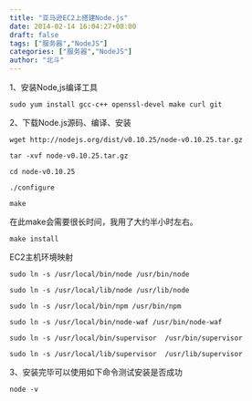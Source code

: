 ```yaml
---
title: "亚马逊EC2上搭建Node.js"
date: 2014-02-14 16:04:27+08:00
draft: false
tags: ["服务器","NodeJS"]
categories: ["服务器","NodeJS"]
author: "北斗"
---
```


1、安装Node,js编译工具

```
sudo yum install gcc-c++ openssl-devel make curl git
 ```
2、下载Node.js源码、编译、安装

```
wget http://nodejs.org/dist/v0.10.25/node-v0.10.25.tar.gz

tar -xvf node-v0.10.25.tar.gz

cd node-v0.10.25

./configure

make
```

在此make会需要很长时间，我用了大约半小时左右。

```
make install
```
EC2主机环境映射
```
sudo ln -s /usr/local/bin/node /usr/bin/node

sudo ln -s /usr/local/lib/node /usr/lib/node

sudo ln -s /usr/local/bin/npm /usr/bin/npm

sudo ln -s /usr/local/bin/node-waf /usr/bin/node-waf

sudo ln -s /usr/local/bin/supervisor  /usr/bin/supervisor

sudo ln -s /usr/local/lib/supervisor  /usr/lib/supervisor
```
3、安装完毕可以使用如下命令测试安装是否成功
```
node -v
```
